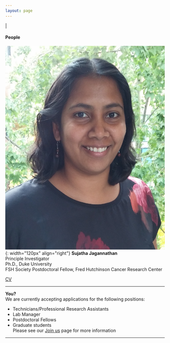 ```yaml
---
layout: page
---
```

|

#### People

![Suja Jagannathan](/img/SJ_photo_for_flyer.jpg){: width="120px" align="right"}
**Sujatha Jagannathan**  
Principle Investigator  
Ph.D., Duke University    
FSH Society Postdoctoral Fellow, Fred Hutchinson Cancer Research Center   

<a href="/members/members-pi/cv/BradleyRobertK.pdf">CV</a>&nbsp;
      <a href="http://scholar.google.com/citations?user=S29mrY4AAAAJ" target="new"><i class="ai ai-google-scholar fa-fw"></i></a>&nbsp;
      <a href="https://orcid.org/0000-0002-8046-1063" target="new"><i class="ai ai-orcid ai-fw"></i></a>&nbsp;
      <a href="https://impactstory.org/u/0000-0002-8046-1063" target="new"><i class="ai ai-impactstory fa-fw"></i></a>&nbsp;
      <a href="http://twitter.com/RNA_biologist" target="new"><i class="fa fa-twitter fa-fw"></i></a>

----

**You?**  
We are currently accepting applications for the following positions:
- Technicians/Professional Research Assistants  
- Lab Manager  
- Postdoctoral Fellows  
- Graduate students  
Please see our [Join us](https://jagannathan-lab.github.io/joinus/) page for more information
----
